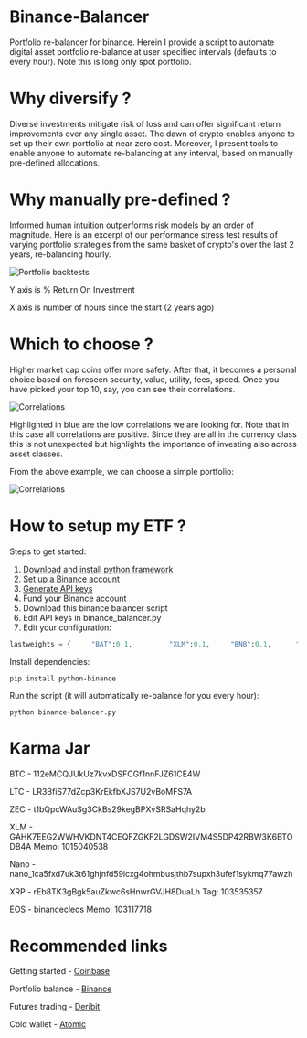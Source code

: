 # Binance-Balancer
Portfolio re-balancer for binance. Herein I provide a script to automate digital asset portfolio re-balance at user specified intervals (defaults to every hour). Note this is long only spot portfolio.

# Why diversify ?

Diverse investments mitigate risk of loss and can offer significant return improvements over any single asset. The dawn of crypto enables anyone to set up their own portfolio at near zero cost. Moreover, I present tools to enable anyone to automate re-balancing at any interval, based on manually pre-defined allocations.

# Why manually pre-defined ?

Informed human intuition outperforms risk models by an order of magnitude. Here is an excerpt of our performance stress test results of varying portfolio strategies from the same basket of crypto's over the last 2 years, re-balancing hourly.

![Portfolio backtests](backtest.png)

Y axis is % Return On Investment

X axis is number of hours since the start (2 years ago)

# Which to choose ?

Higher market cap coins offer more safety. After that, it becomes a personal choice based on foreseen security, value, utility, fees, speed. Once you have picked your top 10, say, you can see their correlations. 

![Correlations](corrrelations.png)

Highlighted in blue are the low correlations we are looking for. Note that in this case all correlations are positive. Since they are all in the currency class this is not unexpected but highlights the importance of investing also across asset classes.

From the above example, we can choose a simple portfolio:

![Correlations](pie.png)

# How to setup my ETF ?

Steps to get started:

1. [Download and install python framework](https://www.python.org/downloads/)
2. [Set up a Binance account](https://www.binance.com/en/register?ref=LTUMGDDC)
3. [Generate API keys](https://www.binance.com/userCenter/createApi.html)
4. Fund your Binance account
5. Download this binance balancer script
6. Edit API keys in binance_balancer.py
7. Edit your configuration:

```python
lastweights = {     "BAT":0.1,         "XLM":0.1,     "BNB":0.1,      "BTC": 0.4,       "USDT": 0.3 }
```
Install dependencies:

```
pip install python-binance
```
Run the script (it will automatically re-balance for you every hour):

```
python binance-balancer.py
```


# Karma Jar
BTC - 112eMCQJUkUz7kvxDSFCGf1nnFJZ61CE4W

LTC - LR3BfiS77dZcp3KrEkfbXJS7U2vBoMFS7A

ZEC - t1bQpcWAuSg3CkBs29kegBPXvSRSaHqhy2b

XLM - GAHK7EEG2WWHVKDNT4CEQFZGKF2LGDSW2IVM4S5DP42RBW3K6BTODB4A Memo: 1015040538

Nano - nano_1ca5fxd7uk3t61ghjnfd59icxg4ohmbusjthb7supxh3ufef1sykmq77awzh

XRP - rEb8TK3gBgk5auZkwc6sHnwrGVJH8DuaLh Tag: 103535357

EOS - binancecleos Memo: 103117718

# Recommended links
Getting started - [Coinbase](https://www.coinbase.com/join/bradle_6r)

Portfolio balance - [Binance](https://www.binance.com/en/register?ref=LTUMGDDC)

Futures trading - [Deribit](https://www.deribit.com/reg-8106.6912)

Cold wallet - [Atomic](https://atomicWallet.io?kid=12GR52)
